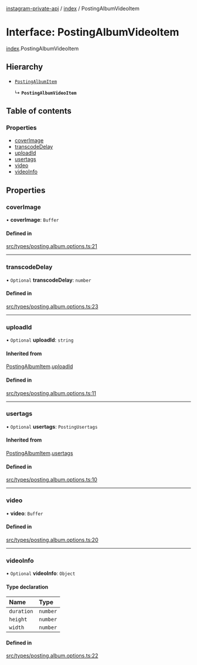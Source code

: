 [instagram-private-api](../../README.md) / [index](../../modules/index.md) / PostingAlbumVideoItem

# Interface: PostingAlbumVideoItem

[index](../../modules/index.md).PostingAlbumVideoItem

## Hierarchy

- [`PostingAlbumItem`](PostingAlbumItem.md)

  ↳ **`PostingAlbumVideoItem`**

## Table of contents

### Properties

- [coverImage](PostingAlbumVideoItem.md#coverimage)
- [transcodeDelay](PostingAlbumVideoItem.md#transcodedelay)
- [uploadId](PostingAlbumVideoItem.md#uploadid)
- [usertags](PostingAlbumVideoItem.md#usertags)
- [video](PostingAlbumVideoItem.md#video)
- [videoInfo](PostingAlbumVideoItem.md#videoinfo)

## Properties

### coverImage

• **coverImage**: `Buffer`

#### Defined in

[src/types/posting.album.options.ts:21](https://github.com/Nerixyz/instagram-private-api/blob/0e0721c/src/types/posting.album.options.ts#L21)

___

### transcodeDelay

• `Optional` **transcodeDelay**: `number`

#### Defined in

[src/types/posting.album.options.ts:23](https://github.com/Nerixyz/instagram-private-api/blob/0e0721c/src/types/posting.album.options.ts#L23)

___

### uploadId

• `Optional` **uploadId**: `string`

#### Inherited from

[PostingAlbumItem](PostingAlbumItem.md).[uploadId](PostingAlbumItem.md#uploadid)

#### Defined in

[src/types/posting.album.options.ts:11](https://github.com/Nerixyz/instagram-private-api/blob/0e0721c/src/types/posting.album.options.ts#L11)

___

### usertags

• `Optional` **usertags**: `PostingUsertags`

#### Inherited from

[PostingAlbumItem](PostingAlbumItem.md).[usertags](PostingAlbumItem.md#usertags)

#### Defined in

[src/types/posting.album.options.ts:10](https://github.com/Nerixyz/instagram-private-api/blob/0e0721c/src/types/posting.album.options.ts#L10)

___

### video

• **video**: `Buffer`

#### Defined in

[src/types/posting.album.options.ts:20](https://github.com/Nerixyz/instagram-private-api/blob/0e0721c/src/types/posting.album.options.ts#L20)

___

### videoInfo

• `Optional` **videoInfo**: `Object`

#### Type declaration

| Name | Type |
| :------ | :------ |
| `duration` | `number` |
| `height` | `number` |
| `width` | `number` |

#### Defined in

[src/types/posting.album.options.ts:22](https://github.com/Nerixyz/instagram-private-api/blob/0e0721c/src/types/posting.album.options.ts#L22)
